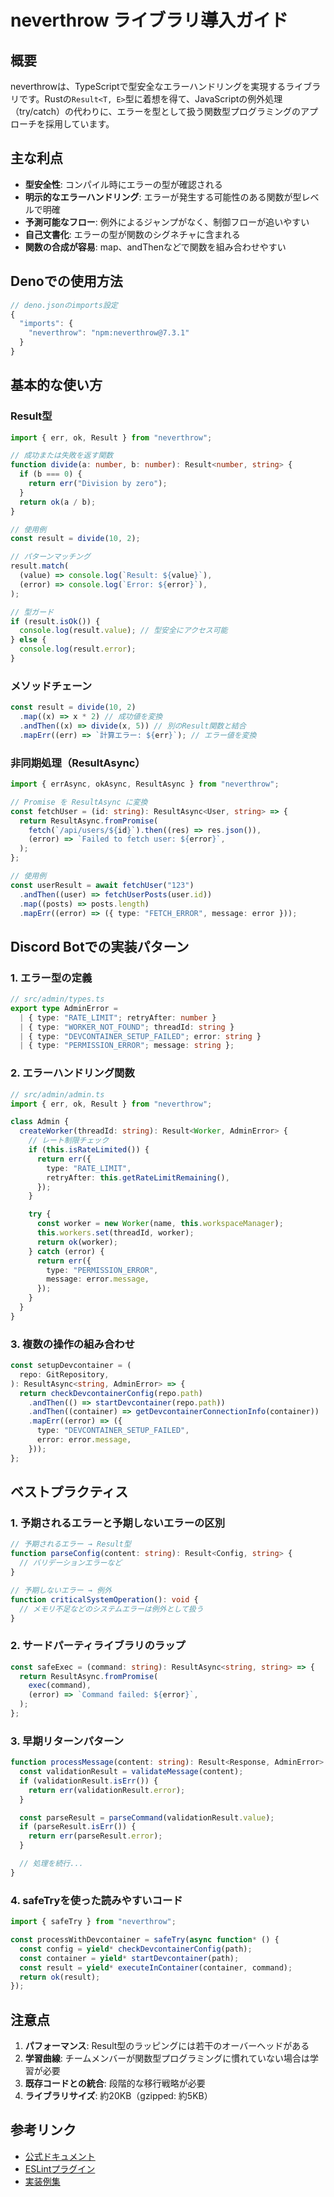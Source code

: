 # neverthrow ライブラリ導入ガイド

## 概要

neverthrowは、TypeScriptで型安全なエラーハンドリングを実現するライブラリです。Rustの`Result<T, E>`型に着想を得て、JavaScriptの例外処理（try/catch）の代わりに、エラーを型として扱う関数型プログラミングのアプローチを採用しています。

## 主な利点

- **型安全性**: コンパイル時にエラーの型が確認される
- **明示的なエラーハンドリング**:
  エラーが発生する可能性のある関数が型レベルで明確
- **予測可能なフロー**: 例外によるジャンプがなく、制御フローが追いやすい
- **自己文書化**: エラーの型が関数のシグネチャに含まれる
- **関数の合成が容易**: map、andThenなどで関数を組み合わせやすい

## Denoでの使用方法

```typescript
// deno.jsonのimports設定
{
  "imports": {
    "neverthrow": "npm:neverthrow@7.3.1"
  }
}
```

## 基本的な使い方

### Result型

```typescript
import { err, ok, Result } from "neverthrow";

// 成功または失敗を返す関数
function divide(a: number, b: number): Result<number, string> {
  if (b === 0) {
    return err("Division by zero");
  }
  return ok(a / b);
}

// 使用例
const result = divide(10, 2);

// パターンマッチング
result.match(
  (value) => console.log(`Result: ${value}`),
  (error) => console.log(`Error: ${error}`),
);

// 型ガード
if (result.isOk()) {
  console.log(result.value); // 型安全にアクセス可能
} else {
  console.log(result.error);
}
```

### メソッドチェーン

```typescript
const result = divide(10, 2)
  .map((x) => x * 2) // 成功値を変換
  .andThen((x) => divide(x, 5)) // 別のResult関数と結合
  .mapErr((err) => `計算エラー: ${err}`); // エラー値を変換
```

### 非同期処理（ResultAsync）

```typescript
import { errAsync, okAsync, ResultAsync } from "neverthrow";

// Promise を ResultAsync に変換
const fetchUser = (id: string): ResultAsync<User, string> => {
  return ResultAsync.fromPromise(
    fetch(`/api/users/${id}`).then((res) => res.json()),
    (error) => `Failed to fetch user: ${error}`,
  );
};

// 使用例
const userResult = await fetchUser("123")
  .andThen((user) => fetchUserPosts(user.id))
  .map((posts) => posts.length)
  .mapErr((error) => ({ type: "FETCH_ERROR", message: error }));
```

## Discord Botでの実装パターン

### 1. エラー型の定義

```typescript
// src/admin/types.ts
export type AdminError =
  | { type: "RATE_LIMIT"; retryAfter: number }
  | { type: "WORKER_NOT_FOUND"; threadId: string }
  | { type: "DEVCONTAINER_SETUP_FAILED"; error: string }
  | { type: "PERMISSION_ERROR"; message: string };
```

### 2. エラーハンドリング関数

```typescript
// src/admin/admin.ts
import { err, ok, Result } from "neverthrow";

class Admin {
  createWorker(threadId: string): Result<Worker, AdminError> {
    // レート制限チェック
    if (this.isRateLimited()) {
      return err({
        type: "RATE_LIMIT",
        retryAfter: this.getRateLimitRemaining(),
      });
    }

    try {
      const worker = new Worker(name, this.workspaceManager);
      this.workers.set(threadId, worker);
      return ok(worker);
    } catch (error) {
      return err({
        type: "PERMISSION_ERROR",
        message: error.message,
      });
    }
  }
}
```

### 3. 複数の操作の組み合わせ

```typescript
const setupDevcontainer = (
  repo: GitRepository,
): ResultAsync<string, AdminError> => {
  return checkDevcontainerConfig(repo.path)
    .andThen(() => startDevcontainer(repo.path))
    .andThen((container) => getDevcontainerConnectionInfo(container))
    .mapErr((error) => ({
      type: "DEVCONTAINER_SETUP_FAILED",
      error: error.message,
    }));
};
```

## ベストプラクティス

### 1. 予期されるエラーと予期しないエラーの区別

```typescript
// 予期されるエラー → Result型
function parseConfig(content: string): Result<Config, string> {
  // バリデーションエラーなど
}

// 予期しないエラー → 例外
function criticalSystemOperation(): void {
  // メモリ不足などのシステムエラーは例外として扱う
}
```

### 2. サードパーティライブラリのラップ

```typescript
const safeExec = (command: string): ResultAsync<string, string> => {
  return ResultAsync.fromPromise(
    exec(command),
    (error) => `Command failed: ${error}`,
  );
};
```

### 3. 早期リターンパターン

```typescript
function processMessage(content: string): Result<Response, AdminError> {
  const validationResult = validateMessage(content);
  if (validationResult.isErr()) {
    return err(validationResult.error);
  }

  const parseResult = parseCommand(validationResult.value);
  if (parseResult.isErr()) {
    return err(parseResult.error);
  }

  // 処理を続行...
}
```

### 4. safeTryを使った読みやすいコード

```typescript
import { safeTry } from "neverthrow";

const processWithDevcontainer = safeTry(async function* () {
  const config = yield* checkDevcontainerConfig(path);
  const container = yield* startDevcontainer(path);
  const result = yield* executeInContainer(container, command);
  return ok(result);
});
```

## 注意点

1. **パフォーマンス**: Result型のラッピングには若干のオーバーヘッドがある
2. **学習曲線**:
   チームメンバーが関数型プログラミングに慣れていない場合は学習が必要
3. **既存コードとの統合**: 段階的な移行戦略が必要
4. **ライブラリサイズ**: 約20KB（gzipped: 約5KB）

## 参考リンク

- [公式ドキュメント](https://github.com/supermacro/neverthrow)
- [ESLintプラグイン](https://github.com/mdbetancourt/eslint-plugin-neverthrow)
- [実装例集](https://github.com/supermacro/neverthrow/wiki/Recipes)
